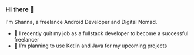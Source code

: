 ### Hi there 👋

I'm Shanna, a freelance Android Developer and Digital Nomad.

- 🔭 I recently quit my job as a fullstack developer to become a successful freelancer
- 👯 I’m planning to use Kotlin and Java for my upcoming projects

<!--
**shannaestj/shannaestj** is a ✨ _special_ ✨ repository because its `README.md` (this file) appears on your GitHub profile.


